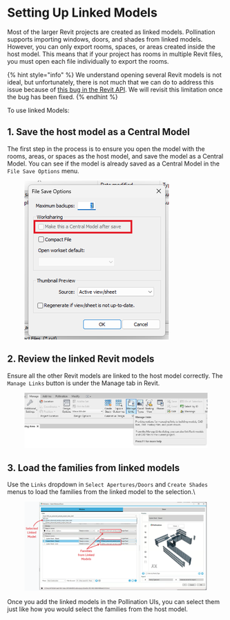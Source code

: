 # Setting Up Linked Models

Most of the larger Revit projects are created as linked models. Pollination supports importing windows, doors, and shades from linked models. However, you can only export rooms, spaces, or areas created inside the host model. This means that if your project has rooms in multiple Revit files, you must open each file individually to export the rooms.

{% hint style="info" %}
We understand opening several Revit models is not ideal, but unfortunately, there is not much that we can do to address this issue because of [this bug in the Revit API](https://forums.autodesk.com/t5/revit-api-forum/getboundarysegments-with-linked-models/m-p/13382343). We will revisit this limitation once the bug has been fixed.
{% endhint %}

To use linked Models:

## 1. Save the host model as a Central Model

The first step in the process is to ensure you open the model with the rooms, areas, or spaces as the host model, and save the model as a Central Model. You can see if the model is already saved as a Central Model in the `File Save Options` menu.

<figure><img src="../../.gitbook/assets/image (175) (1) (1).png" alt=""><figcaption></figcaption></figure>

## 2. Review the linked Revit models

Ensure all the other Revit models are linked to the host model correctly. The `Manage Links` button is under the Manage tab in Revit.

<figure><img src="../../.gitbook/assets/image (8) (1).png" alt=""><figcaption></figcaption></figure>

## 3. Load the families from linked models

Use the `Links` dropdown in `Select Apertures/Doors` and `Create Shades` menus to load the families from the linked model to the selection.\\

<figure><img src="../../.gitbook/assets/image (12).png" alt=""><figcaption></figcaption></figure>

Once you add the linked models in the Pollination UIs, you can select them just like how you would select the families from the host model.
